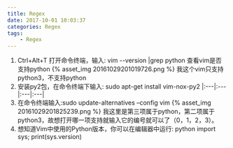 ```yaml
---
title: Regex
date: 2017-10-01 10:03:37
categories: Regex
tags:
    - Regex
---
```



<!-- more -->

1. Ctrl+Alt+T 打开命令终端，输入: vim --version |grep python 查看vim是否支持python
{% asset_img 20161029201019726.png %}
我这个vim只支持python3，不支持python
2. 安装py2包，在命令终端下输入: sudo apt-get install vim-nox-py2
|:---|:---|:---|:---|
4. 在命令终端输入:sudo update-alternatives –config vim
{% asset_img 20161029201825239.png %}
我这里是第三项属于python，第二项属于python3，故想打开哪一项支持就输入它的编号就可以了（0，1，2，3）。
5. 想知道Vim中使用的Python版本，你可以在编辑器中运行: python import sys; print(sys.version)

